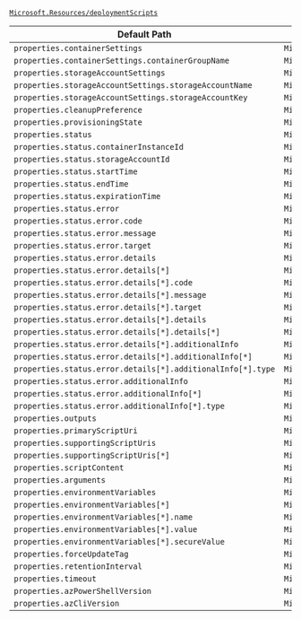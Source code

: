 [`Microsoft.Resources/deploymentScripts`](https://docs.microsoft.com/en-us/azure/templates/microsoft.resources/deploymentscripts)

| Default Path | Alias |
|---|---|
| `properties.containerSettings` | `Microsoft.Resources/deploymentScripts/AzurePowerShell.containerSettings` |
| `properties.containerSettings.containerGroupName` | `Microsoft.Resources/deploymentScripts/AzurePowerShell.containerSettings.containerGroupName` |
| `properties.storageAccountSettings` | `Microsoft.Resources/deploymentScripts/AzurePowerShell.storageAccountSettings` |
| `properties.storageAccountSettings.storageAccountName` | `Microsoft.Resources/deploymentScripts/AzurePowerShell.storageAccountSettings.storageAccountName` |
| `properties.storageAccountSettings.storageAccountKey` | `Microsoft.Resources/deploymentScripts/AzurePowerShell.storageAccountSettings.storageAccountKey` |
| `properties.cleanupPreference` | `Microsoft.Resources/deploymentScripts/AzurePowerShell.cleanupPreference` |
| `properties.provisioningState` | `Microsoft.Resources/deploymentScripts/AzurePowerShell.provisioningState` |
| `properties.status` | `Microsoft.Resources/deploymentScripts/AzurePowerShell.status` |
| `properties.status.containerInstanceId` | `Microsoft.Resources/deploymentScripts/AzurePowerShell.status.containerInstanceId` |
| `properties.status.storageAccountId` | `Microsoft.Resources/deploymentScripts/AzurePowerShell.status.storageAccountId` |
| `properties.status.startTime` | `Microsoft.Resources/deploymentScripts/AzurePowerShell.status.startTime` |
| `properties.status.endTime` | `Microsoft.Resources/deploymentScripts/AzurePowerShell.status.endTime` |
| `properties.status.expirationTime` | `Microsoft.Resources/deploymentScripts/AzurePowerShell.status.expirationTime` |
| `properties.status.error` | `Microsoft.Resources/deploymentScripts/AzurePowerShell.status.error` |
| `properties.status.error.code` | `Microsoft.Resources/deploymentScripts/AzurePowerShell.status.error.code` |
| `properties.status.error.message` | `Microsoft.Resources/deploymentScripts/AzurePowerShell.status.error.message` |
| `properties.status.error.target` | `Microsoft.Resources/deploymentScripts/AzurePowerShell.status.error.target` |
| `properties.status.error.details` | `Microsoft.Resources/deploymentScripts/AzurePowerShell.status.error.details` |
| `properties.status.error.details[*]` | `Microsoft.Resources/deploymentScripts/AzurePowerShell.status.error.details[*]` |
| `properties.status.error.details[*].code` | `Microsoft.Resources/deploymentScripts/AzurePowerShell.status.error.details[*].code` |
| `properties.status.error.details[*].message` | `Microsoft.Resources/deploymentScripts/AzurePowerShell.status.error.details[*].message` |
| `properties.status.error.details[*].target` | `Microsoft.Resources/deploymentScripts/AzurePowerShell.status.error.details[*].target` |
| `properties.status.error.details[*].details` | `Microsoft.Resources/deploymentScripts/AzurePowerShell.status.error.details[*].details` |
| `properties.status.error.details[*].details[*]` | `Microsoft.Resources/deploymentScripts/AzurePowerShell.status.error.details[*].details[*]` |
| `properties.status.error.details[*].additionalInfo` | `Microsoft.Resources/deploymentScripts/AzurePowerShell.status.error.details[*].additionalInfo` |
| `properties.status.error.details[*].additionalInfo[*]` | `Microsoft.Resources/deploymentScripts/AzurePowerShell.status.error.details[*].additionalInfo[*]` |
| `properties.status.error.details[*].additionalInfo[*].type` | `Microsoft.Resources/deploymentScripts/AzurePowerShell.status.error.details[*].additionalInfo[*].type` |
| `properties.status.error.additionalInfo` | `Microsoft.Resources/deploymentScripts/AzurePowerShell.status.error.additionalInfo` |
| `properties.status.error.additionalInfo[*]` | `Microsoft.Resources/deploymentScripts/AzurePowerShell.status.error.additionalInfo[*]` |
| `properties.status.error.additionalInfo[*].type` | `Microsoft.Resources/deploymentScripts/AzurePowerShell.status.error.additionalInfo[*].type` |
| `properties.outputs` | `Microsoft.Resources/deploymentScripts/AzurePowerShell.outputs` |
| `properties.primaryScriptUri` | `Microsoft.Resources/deploymentScripts/AzurePowerShell.primaryScriptUri` |
| `properties.supportingScriptUris` | `Microsoft.Resources/deploymentScripts/AzurePowerShell.supportingScriptUris` |
| `properties.supportingScriptUris[*]` | `Microsoft.Resources/deploymentScripts/AzurePowerShell.supportingScriptUris[*]` |
| `properties.scriptContent` | `Microsoft.Resources/deploymentScripts/AzurePowerShell.scriptContent` |
| `properties.arguments` | `Microsoft.Resources/deploymentScripts/AzurePowerShell.arguments` |
| `properties.environmentVariables` | `Microsoft.Resources/deploymentScripts/AzurePowerShell.environmentVariables` |
| `properties.environmentVariables[*]` | `Microsoft.Resources/deploymentScripts/AzurePowerShell.environmentVariables[*]` |
| `properties.environmentVariables[*].name` | `Microsoft.Resources/deploymentScripts/AzurePowerShell.environmentVariables[*].name` |
| `properties.environmentVariables[*].value` | `Microsoft.Resources/deploymentScripts/AzurePowerShell.environmentVariables[*].value` |
| `properties.environmentVariables[*].secureValue` | `Microsoft.Resources/deploymentScripts/AzurePowerShell.environmentVariables[*].secureValue` |
| `properties.forceUpdateTag` | `Microsoft.Resources/deploymentScripts/AzurePowerShell.forceUpdateTag` |
| `properties.retentionInterval` | `Microsoft.Resources/deploymentScripts/AzurePowerShell.retentionInterval` |
| `properties.timeout` | `Microsoft.Resources/deploymentScripts/AzurePowerShell.timeout` |
| `properties.azPowerShellVersion` | `Microsoft.Resources/deploymentScripts/AzurePowerShell.azPowerShellVersion` |
| `properties.azCliVersion` | `Microsoft.Resources/deploymentScripts/AzureCLI.azCliVersion` |


